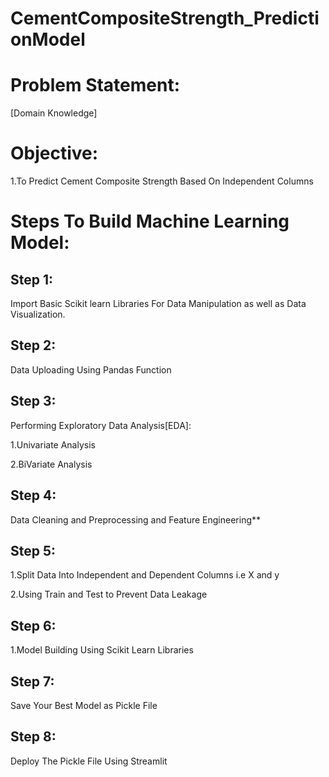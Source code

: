 # CementCompositeStrength_PredictionModel


# Problem Statement:
[Domain Knowledge]

# Objective:
1.To Predict Cement Composite Strength Based On Independent Columns

# Steps To Build Machine Learning Model:

## Step 1:

Import Basic Scikit learn Libraries For Data Manipulation as well as Data Visualization.

## Step 2:

Data Uploading Using Pandas Function

## Step 3:

Performing Exploratory Data Analysis[EDA]:

1.Univariate Analysis

2.BiVariate Analysis

## Step 4:

Data Cleaning and Preprocessing and Feature Engineering**

## Step 5:

1.Split Data Into Independent and Dependent Columns i.e X and y

2.Using Train and Test to Prevent Data Leakage

## Step 6:

1.Model Building Using Scikit Learn Libraries

## Step 7:

Save Your Best Model as Pickle File

## Step 8:

Deploy The Pickle File Using Streamlit
